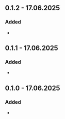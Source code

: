 
## 0.1.2 - 17.06.2025
### Added
-
## 0.1.1 - 17.06.2025
### Added
-
## 0.1.0 - 17.06.2025
### Added
-
